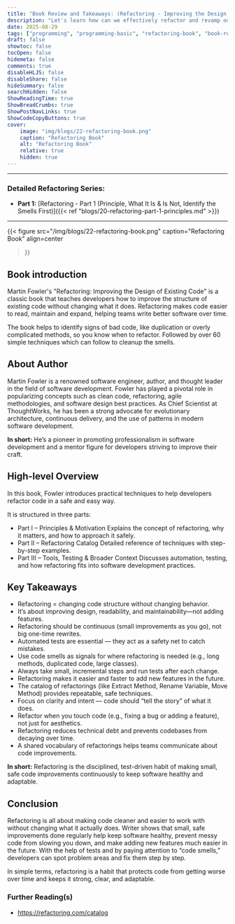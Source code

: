```yaml
---
title: "Book Review and Takeaways: (Refactoring - Improving the Design of Existing Code)"
description: "Let's learn how can we effectively refactor and revamp our codebase"
date: 2025-08-29
tags: ["programming", "programming-basic", "refactoring-book", "book-review"]
draft: false
showtoc: false
tocOpen: false
hidemeta: false
comments: true
disableHLJS: false
disableShare: false
hideSummary: false
searchHidden: false
ShowReadingTime: true
ShowBreadCrumbs: true
ShowPostNavLinks: true
ShowCodeCopyButtons: true
cover:
    image: "img/blogs/22-refactoring-book.png"
    caption: "Refactoring Book"
    alt: "Refactoring Book"
    relative: true
    hidden: true
---
```


---
### Detailed Refactoring Series:
- **Part 1:** [Refactoring - Part 1 (Principle, What It Is & Is Not, Identify the Smells First)]({{< ref "blogs/20-refactoring-part-1-principles.md" >}})
---

{{< figure
    src="/img/blogs/22-refactoring-book.png"
    caption="Refactoring Book"
    align=center
>}}

## Book introduction
Martin Fowler's "Refactoring: Improving the Design of Existing Code" is a classic book that teaches developers how to improve the structure of existing code without changing what it does. Refactoring makes code easier to read, maintain and expand, helping teams write better software over time.

The book helps to identify signs of bad code, like duplication or overly complicated methods, so you know when to refactor. Followed by over 60 simple techniques which can follow to cleanup the smells.

## About Author
Martin Fowler is a renowned software engineer, author, and thought leader in the field of software development. Fowler has played a pivotal role in popularizing concepts such as clean code, refactoring, agile methodologies, and software design best practices. As Chief Scientist at ThoughtWorks, he has been a strong advocate for evolutionary architecture, continuous delivery, and the use of patterns in modern software development.

**In short:** He’s a pioneer in promoting professionalism in software development and a mentor figure for developers striving to improve their craft.

## High-level Overview
In this book, Fowler introduces practical techniques to help developers refactor code in a safe and easy way.

It is structured in three parts:
- Part I – Principles & Motivation
Explains the concept of refactoring, why it matters, and how to approach it safely.
- Part II – Refactoring Catalog
Detailed reference of techniques with step-by-step examples.
- Part III – Tools, Testing & Broader Context
Discusses automation, testing, and how refactoring fits into software development practices.

## Key Takeaways
- Refactoring = changing code structure without changing behavior.
- It’s about improving design, readability, and maintainability—not adding features.
- Refactoring should be continuous (small improvements as you go), not big one-time rewrites.
- Automated tests are essential — they act as a safety net to catch mistakes.
- Use code smells as signals for where refactoring is needed (e.g., long methods, duplicated code, large classes).
- Always take small, incremental steps and run tests after each change.
- Refactoring makes it easier and faster to add new features in the future.
- The catalog of refactorings (like Extract Method, Rename Variable, Move Method) provides repeatable, safe techniques.
- Focus on clarity and intent — code should “tell the story” of what it does.
- Refactor when you touch code (e.g., fixing a bug or adding a feature), not just for aesthetics.
- Refactoring reduces technical debt and prevents codebases from decaying over time.
- A shared vocabulary of refactorings helps teams communicate about code improvements.

**In short:** Refactoring is the disciplined, test-driven habit of making small, safe code improvements continuously to keep software healthy and adaptable.

## Conclusion
Refactoring is all about making code cleaner and easier to work with without changing what it actually does. Writer shows that small, safe improvements done regularly help keep software healthy, prevent messy code from slowing you down, and make adding new features much easier in the future. With the help of tests and by paying attention to “code smells,” developers can spot problem areas and fix them step by step. 

In simple terms, refactoring is a habit that protects code from getting worse over time and keeps it strong, clear, and adaptable.


### Further Reading(s)
- https://refactoring.com/catalog